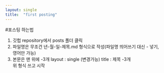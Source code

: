 ```yaml
---
layout: single
title:  "first posting"
---
```


#포스팅 하는법
1. 깃헙 repository에서 posts 폴더 클릭
2. 파일명은 무조건 년-월-일-제목.md 형식으로 작성(파일명 띄어쓰기 대신 - 넣기, 영어만 가능)
3. 본문은 맨 위에 
    -3개 
    layout : single (변경가능)
    title : 제목
    -3개  
    위 형식 쓰고 시작
